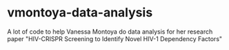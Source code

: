 # vmontoya-data-analysis
A lot of code to help Vanessa Montoya do data analysis for her research paper "HIV-CRISPR Screening to Identify Novel HIV-1 Dependency Factors"

